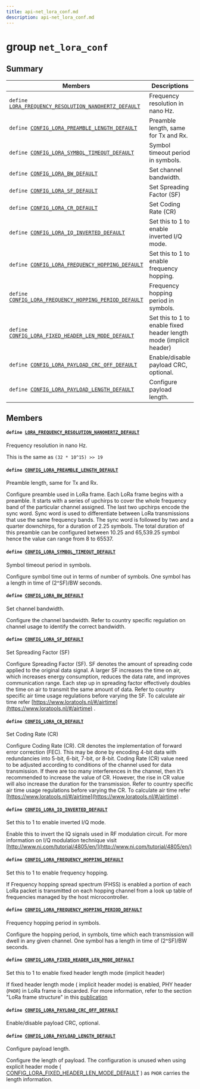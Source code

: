 ```yaml
---
title: api-net_lora_conf.md
description: api-net_lora_conf.md
---
```

# group `net_lora_conf` 

## Summary

 Members                        | Descriptions                                
--------------------------------|---------------------------------------------
`define `[`LORA_FREQUENCY_RESOLUTION_NANOHERTZ_DEFAULT`](#group__net__lora__conf_1ga36dd161fca636170aaf35a1b8a298fc8)            | Frequency resolution in nano Hz.
`define `[`CONFIG_LORA_PREAMBLE_LENGTH_DEFAULT`](#group__net__lora__conf_1gabee9e33b1627e2080dec2146be3067ab)            | Preamble length, same for Tx and Rx.
`define `[`CONFIG_LORA_SYMBOL_TIMEOUT_DEFAULT`](#group__net__lora__conf_1ga4b5eaef058db82ae34779a04ae10d647)            | Symbol timeout period in symbols.
`define `[`CONFIG_LORA_BW_DEFAULT`](#group__net__lora__conf_1ga5047d88aa55281b47060c996d0d81d6d)            | Set channel bandwidth.
`define `[`CONFIG_LORA_SF_DEFAULT`](#group__net__lora__conf_1gaa1dccc0e59a5918f1c2bca82a8ecc6bd)            | Set Spreading Factor (SF)
`define `[`CONFIG_LORA_CR_DEFAULT`](#group__net__lora__conf_1ga43f874ee4cf6abf58a1b6384b3c3bb23)            | Set Coding Rate (CR)
`define `[`CONFIG_LORA_IQ_INVERTED_DEFAULT`](#group__net__lora__conf_1ga515fc7a316f8848622b87ee43e556098)            | Set this to 1 to enable inverted I/Q mode.
`define `[`CONFIG_LORA_FREQUENCY_HOPPING_DEFAULT`](#group__net__lora__conf_1ga206c850e2e12a92d2f7c3f184986e991)            | Set this to 1 to enable frequency hopping.
`define `[`CONFIG_LORA_FREQUENCY_HOPPING_PERIOD_DEFAULT`](#group__net__lora__conf_1ga25f1eb22926f93f6825601568a97ada8)            | Frequency hopping period in symbols.
`define `[`CONFIG_LORA_FIXED_HEADER_LEN_MODE_DEFAULT`](#group__net__lora__conf_1ga7f491f665780926b1cf750712d353649)            | Set this to 1 to enable fixed header length mode (implicit header)
`define `[`CONFIG_LORA_PAYLOAD_CRC_OFF_DEFAULT`](#group__net__lora__conf_1ga4619b785a7750b4bb3d67ab76fd3eb80)            | Enable/disable payload CRC, optional.
`define `[`CONFIG_LORA_PAYLOAD_LENGTH_DEFAULT`](#group__net__lora__conf_1ga97f52603060c741ab2f143958b2aa2ad)            | Configure payload length.

## Members

#### `define `[`LORA_FREQUENCY_RESOLUTION_NANOHERTZ_DEFAULT`](#group__net__lora__conf_1ga36dd161fca636170aaf35a1b8a298fc8) 

Frequency resolution in nano Hz.

This is the same as `(32 * 10^15) >> 19`

#### `define `[`CONFIG_LORA_PREAMBLE_LENGTH_DEFAULT`](#group__net__lora__conf_1gabee9e33b1627e2080dec2146be3067ab) 

Preamble length, same for Tx and Rx.

Configure preamble used in LoRa frame. Each LoRa frame begins with a preamble. It starts with a series of upchirps to cover the whole frequency band of the particular channel assigned. The last two upchirps encode the sync word. Sync word is used to differentiate between LoRa transmissions that use the same frequency bands. The sync word is followed by two and a quarter downchirps, for a duration of 2.25 symbols. The total duration of this preamble can be configured between 10.25 and 65,539.25 symbol hence the value can range from 8 to 65537.

#### `define `[`CONFIG_LORA_SYMBOL_TIMEOUT_DEFAULT`](#group__net__lora__conf_1ga4b5eaef058db82ae34779a04ae10d647) 

Symbol timeout period in symbols.

Configure symbol time out in terms of number of symbols. One symbol has a length in time of (2^SF)/BW seconds.

#### `define `[`CONFIG_LORA_BW_DEFAULT`](#group__net__lora__conf_1ga5047d88aa55281b47060c996d0d81d6d) 

Set channel bandwidth.

Configure the channel bandwidth. Refer to country specific regulation on channel usage to identify the correct bandwidth.

#### `define `[`CONFIG_LORA_SF_DEFAULT`](#group__net__lora__conf_1gaa1dccc0e59a5918f1c2bca82a8ecc6bd) 

Set Spreading Factor (SF)

Configure Spreading Factor (SF). SF denotes the amount of spreading code applied to the original data signal. A larger SF increases the time on air, which increases energy consumption, reduces the data rate, and improves communication range. Each step up in spreading factor effectively doubles the time on air to transmit the same amount of data. Refer to country specific air time usage regulations before varying the SF. To calculate air time refer [https://www.loratools.nl/#/airtime](https://www.loratools.nl/#/airtime) .

#### `define `[`CONFIG_LORA_CR_DEFAULT`](#group__net__lora__conf_1ga43f874ee4cf6abf58a1b6384b3c3bb23) 

Set Coding Rate (CR)

Configure Coding Rate (CR). CR denotes the implementation of forward error correction (FEC). This may be done by encoding 4-bit data with redundancies into 5-bit, 6-bit, 7-bit, or 8-bit. Coding Rate (CR) value need to be adjusted according to conditions of the channel used for data transmission. If there are too many interferences in the channel, then it’s recommended to increase the value of CR. However, the rise in CR value will also increase the duration for the transmission. Refer to country specific air time usage regulations before varying the CR. To calculate air time refer [https://www.loratools.nl/#/airtime](https://www.loratools.nl/#/airtime) .

#### `define `[`CONFIG_LORA_IQ_INVERTED_DEFAULT`](#group__net__lora__conf_1ga515fc7a316f8848622b87ee43e556098) 

Set this to 1 to enable inverted I/Q mode.

Enable this to invert the IQ signals used in RF modulation circuit. For more information on I/Q modulation technique visit [http://www.ni.com/tutorial/4805/en/](http://www.ni.com/tutorial/4805/en/)

#### `define `[`CONFIG_LORA_FREQUENCY_HOPPING_DEFAULT`](#group__net__lora__conf_1ga206c850e2e12a92d2f7c3f184986e991) 

Set this to 1 to enable frequency hopping.

If Frequency hopping spread spectrum (FHSS) is enabled a portion of each LoRa packet is transmitted on each hopping channel from a look up table of frequencies managed by the host microcontroller.

#### `define `[`CONFIG_LORA_FREQUENCY_HOPPING_PERIOD_DEFAULT`](#group__net__lora__conf_1ga25f1eb22926f93f6825601568a97ada8) 

Frequency hopping period in symbols.

Configure the hopping period, in symbols, time which each transmission will dwell in any given channel. One symbol has a length in time of (2^SF)/BW seconds.

#### `define `[`CONFIG_LORA_FIXED_HEADER_LEN_MODE_DEFAULT`](#group__net__lora__conf_1ga7f491f665780926b1cf750712d353649) 

Set this to 1 to enable fixed header length mode (implicit header)

If fixed header length mode ( implicit header mode) is enabled, PHY header (`PHDR`) in LoRa frame is discarded. For more information, refer to the section "LoRa frame structure" in this [publication](https://link.springer.com/article/10.1186/s13638-019-1542-x)

#### `define `[`CONFIG_LORA_PAYLOAD_CRC_OFF_DEFAULT`](#group__net__lora__conf_1ga4619b785a7750b4bb3d67ab76fd3eb80) 

Enable/disable payload CRC, optional.

#### `define `[`CONFIG_LORA_PAYLOAD_LENGTH_DEFAULT`](#group__net__lora__conf_1ga97f52603060c741ab2f143958b2aa2ad) 

Configure payload length.

Configure the length of payload. The configuration is unused when using explicit header mode ( [CONFIG_LORA_FIXED_HEADER_LEN_MODE_DEFAULT](./doc/starlight-docs/src/content/docs/apidoc/api-undefined.md#group__net__lora__conf_1ga7f491f665780926b1cf750712d353649) ) as `PHDR` carries the length information.

